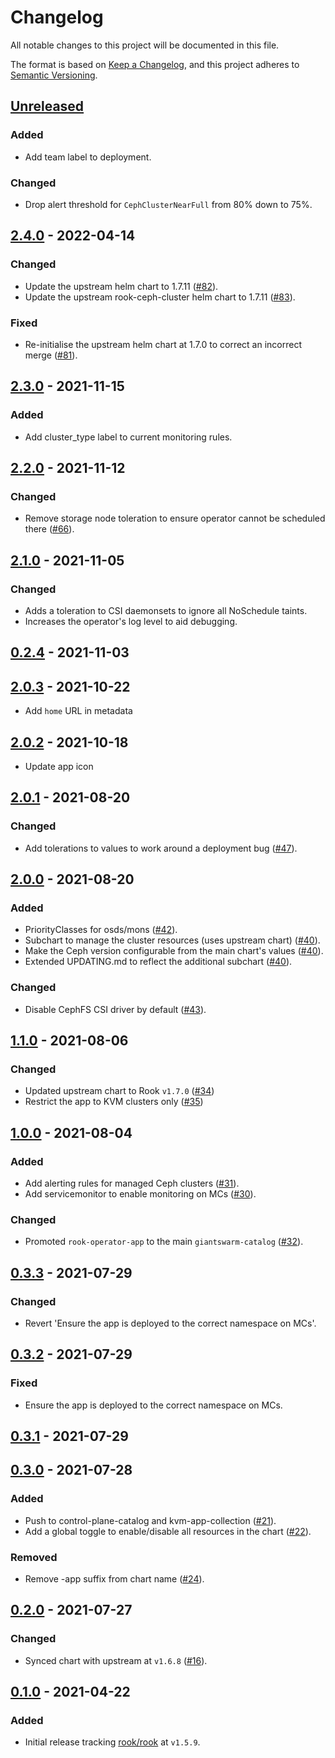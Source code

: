 # Changelog

All notable changes to this project will be documented in this file.

The format is based on [Keep a Changelog](https://keepachangelog.com/en/1.0.0/),
and this project adheres to [Semantic Versioning](https://semver.org/spec/v2.0.0.html).

## [Unreleased]

### Added

- Add team label to deployment.

### Changed

- Drop alert threshold for `CephClusterNearFull` from 80% down to 75%.

## [2.4.0] - 2022-04-14

### Changed

- Update the upstream helm chart to 1.7.11 ([#82](https://github.com/giantswarm/rook-operator-app/pull/82)).
- Update the upstream rook-ceph-cluster helm chart to 1.7.11 ([#83](https://github.com/giantswarm/rook-operator-app/pull/83)).

### Fixed

- Re-initialise the upstream helm chart at 1.7.0 to correct an incorrect merge ([#81](https://github.com/giantswarm/rook-operator-app/pull/81)).

## [2.3.0] - 2021-11-15

### Added

- Add cluster_type label to current monitoring rules.

## [2.2.0] - 2021-11-12

### Changed

- Remove storage node toleration to ensure operator cannot be scheduled there ([#66](https://github.com/giantswarm/rook-operator-app/pull/66)).

## [2.1.0] - 2021-11-05

### Changed

- Adds a toleration to CSI daemonsets to ignore all NoSchedule taints.
- Increases the operator's log level to aid debugging.

## [0.2.4] - 2021-11-03

## [2.0.3] - 2021-10-22

- Add `home` URL in metadata

## [2.0.2] - 2021-10-18

- Update app icon

## [2.0.1] - 2021-08-20

### Changed

- Add tolerations to values to work around a deployment bug ([#47](https://github.com/giantswarm/rook-operator-app/pull/47)).

## [2.0.0] - 2021-08-20

### Added

- PriorityClasses for osds/mons ([#42](https://github.com/giantswarm/rook-operator-app/pull/42)).
- Subchart to manage the cluster resources (uses upstream chart) ([#40](https://github.com/giantswarm/rook-operator-app/pull/40)).
- Make the Ceph version configurable from the main chart's values ([#40](https://github.com/giantswarm/rook-operator-app/pull/40)).
- Extended UPDATING.md to reflect the additional subchart ([#40](https://github.com/giantswarm/rook-operator-app/pull/40)).

### Changed

- Disable CephFS CSI driver by default ([#43](https://github.com/giantswarm/rook-operator-app/pull/43)).

## [1.1.0] - 2021-08-06

### Changed

- Updated upstream chart to Rook `v1.7.0` ([#34](https://github.com/giantswarm/rook-operator-app/pull/34))
- Restrict the app to KVM clusters only ([#35](https://github.com/giantswarm/rook-operator-app/pull/35))

## [1.0.0] - 2021-08-04

### Added

- Add alerting rules for managed Ceph clusters ([#31](https://github.com/giantswarm/rook-operator-app/pull/31)).
- Add servicemonitor to enable monitoring on MCs ([#30](https://github.com/giantswarm/rook-operator-app/pull/30)).

### Changed

- Promoted `rook-operator-app` to the main `giantswarm-catalog` ([#32](https://github.com/giantswarm/rook-operator-app/pull/32)).

## [0.3.3] - 2021-07-29

### Changed

- Revert 'Ensure the app is deployed to the correct namespace on MCs'.

## [0.3.2] - 2021-07-29

### Fixed

- Ensure the app is deployed to the correct namespace on MCs.

## [0.3.1] - 2021-07-29

## [0.3.0] - 2021-07-28

### Added

- Push to control-plane-catalog and kvm-app-collection ([#21](https://github.com/giantswarm/rook-operator-app/pull/21)).
- Add a global toggle to enable/disable all resources in the chart ([#22](https://github.com/giantswarm/rook-operator-app/pull/22)).

### Removed

- Remove -app suffix from chart name ([#24](https://github.com/giantswarm/rook-operator-app/pull/24)).

## [0.2.0] - 2021-07-27

### Changed

- Synced chart with upstream at `v1.6.8` ([#16](https://github.com/giantswarm/rook-operator-app/pull/16)).

## [0.1.0] - 2021-04-22

### Added

- Initial release tracking [rook/rook](https://github.com/rook/rook) at `v1.5.9`.

[Unreleased]: https://github.com/giantswarm/rook-operator-app/compare/v2.4.1...HEAD
[2.4.1]: https://github.com/giantswarm/rook-operator-app/compare/v2.4.0...v2.4.1
[2.4.0]: https://github.com/giantswarm/rook-operator-app/compare/v2.3.0...v2.4.0
[2.3.0]: https://github.com/giantswarm/rook-operator-app/compare/v2.2.0...v2.3.0
[2.2.0]: https://github.com/giantswarm/rook-operator-app/compare/v2.1.0...v2.2.0
[2.1.0]: https://github.com/giantswarm/rook-operator-app/compare/v0.2.4...v2.1.0
[0.2.4]: https://github.com/giantswarm/rook-operator-app/compare/v2.0.3...v0.2.4
[2.0.3]: https://github.com/giantswarm/rook-operator-app/compare/v2.0.2...v2.0.3
[2.0.2]: https://github.com/giantswarm/rook-operator-app/compare/v2.0.1...v2.0.2
[2.0.1]: https://github.com/giantswarm/rook-operator-app/compare/v2.0.0...v2.0.1
[2.0.0]: https://github.com/giantswarm/rook-operator-app/compare/v1.1.0...v2.0.0
[1.1.0]: https://github.com/giantswarm/rook-operator-app/compare/v1.0.0...v1.1.0
[1.0.0]: https://github.com/giantswarm/rook-operator-app/compare/v0.3.3...v1.0.0
[0.3.3]: https://github.com/giantswarm/rook-operator-app/compare/v0.3.2...v0.3.3
[0.3.2]: https://github.com/giantswarm/rook-operator-app/compare/v0.3.1...v0.3.2
[0.3.1]: https://github.com/giantswarm/rook-operator-app/compare/v0.3.0...v0.3.1
[0.3.0]: https://github.com/giantswarm/rook-operator-app/compare/v0.2.0...v0.3.0
[0.2.0]: https://github.com/giantswarm/rook-operator-app/compare/v0.1.0...v0.2.0
[0.1.0]: https://github.com/giantswarm/rook-operator-app/releases/tag/v0.1.0
